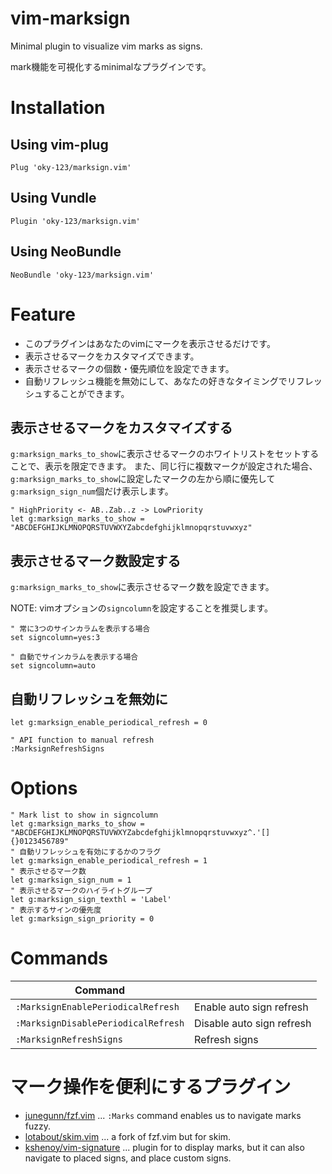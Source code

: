 # vim-marksign

Minimal plugin to visualize vim marks as signs.

mark機能を可視化するminimalなプラグインです。

# Installation

## Using vim-plug

```vim
Plug 'oky-123/marksign.vim'
```

## Using Vundle

```vim
Plugin 'oky-123/marksign.vim'
```

## Using NeoBundle

```vim
NeoBundle 'oky-123/marksign.vim'
```

# Feature

- このプラグインはあなたのvimにマークを表示させるだけです。
- 表示させるマークをカスタマイズできます。
- 表示させるマークの個数・優先順位を設定できます。
- 自動リフレッシュ機能を無効にして、あなたの好きなタイミングでリフレッシュすることができます。

## 表示させるマークをカスタマイズする

`g:marksign_marks_to_show`に表示させるマークのホワイトリストをセットすることで、表示を限定できます。
また、同じ行に複数マークが設定された場合、`g:marksign_marks_to_show`に設定したマークの左から順に優先して`g:marksign_sign_num`個だけ表示します。

```vim
" HighPriority <- AB..Zab..z -> LowPriority
let g:marksign_marks_to_show = "ABCDEFGHIJKLMNOPQRSTUVWXYZabcdefghijklmnopqrstuvwxyz"
```

## 表示させるマーク数設定する

`g:marksign_marks_to_show`に表示させるマーク数を設定できます。

NOTE: vimオプションの`signcolumn`を設定することを推奨します。

```vim
" 常に3つのサインカラムを表示する場合
set signcolumn=yes:3

" 自動でサインカラムを表示する場合
set signcolumn=auto
```

## 自動リフレッシュを無効に

```vim
let g:marksign_enable_periodical_refresh = 0

" API function to manual refresh
:MarksignRefreshSigns
```

# Options

```vim
" Mark list to show in signcolumn
let g:marksign_marks_to_show = "ABCDEFGHIJKLMNOPQRSTUVWXYZabcdefghijklmnopqrstuvwxyz^.'[]{}0123456789"
" 自動リフレッシュを有効にするかのフラグ
let g:marksign_enable_periodical_refresh = 1
" 表示させるマーク数
let g:marksign_sign_num = 1
" 表示させるマークのハイライトグループ
let g:marksign_sign_texthl = 'Label'
" 表示するサインの優先度
let g:marksign_sign_priority = 0
```

# Commands

|Command                              |                           |
|------------------------------------ |---------------------------|
| `:MarksignEnablePeriodicalRefresh`  | Enable auto sign refresh  |
| `:MarksignDisablePeriodicalRefresh` | Disable auto sign refresh |
| `:MarksignRefreshSigns`             | Refresh signs             |

# マーク操作を便利にするプラグイン

- [junegunn/fzf.vim](https://github.com/junegunn/fzf.vim) ... `:Marks` command enables us to navigate marks fuzzy.
- [lotabout/skim.vim](https://github.com/lotabout/skim.vim) ... a fork of fzf.vim but for skim.
- [kshenoy/vim-signature](https://github.com/kshenoy/vim-signature) ... plugin for to display marks, but it can also navigate to placed signs, and place custom signs.
